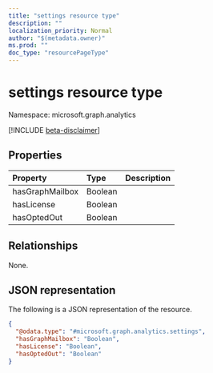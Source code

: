 ```yaml
---
title: "settings resource type"
description: ""
localization_priority: Normal
author: "$(metadata.owner)"
ms.prod: ""
doc_type: "resourcePageType"
---
```


# settings resource type

Namespace: microsoft.graph.analytics

[!INCLUDE [beta-disclaimer](../../includes/beta-disclaimer.md)]

## Properties

| Property        | Type    | Description |
| :-------------- | :------ | :---------- |
| hasGraphMailbox | Boolean |             |
| hasLicense      | Boolean |             |
| hasOptedOut     | Boolean |             |

## Relationships

None.

## JSON representation

The following is a JSON representation of the resource.

<!-- {
  "blockType": "resource",
  "@odata.type": "microsoft.graph.analytics.settings",
}
-->

```json
{
  "@odata.type": "#microsoft.graph.analytics.settings",
  "hasGraphMailbox": "Boolean",
  "hasLicense": "Boolean",
  "hasOptedOut": "Boolean"
}
```